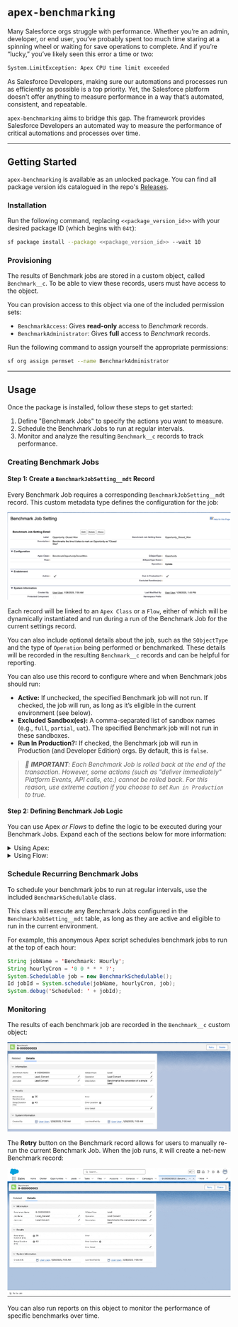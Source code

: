 # `apex-benchmarking`

Many Salesforce orgs struggle with performance. Whether you’re an admin, developer, or end user, you’ve probably spent too much time staring at a spinning wheel or waiting for save operations to complete. And if you’re “lucky,” you’ve likely seen this error a time or two:

```sh
System.LimitException: Apex CPU time limit exceeded
```

As Salesforce Developers, making sure our automations and processes run as efficiently as possible is a top priority. Yet, the Salesforce platform doesn't offer anything to measure performance in a way that’s automated, consistent, and repeatable.

`apex-benchmarking` aims to bridge this gap. The framework provides Salesforce Developers an automated way to measure the performance of critical automations and processes over time.

---

## Getting Started

`apex-benchmarking` is available as an unlocked package. You can find all package version ids catalogued in the repo's [Releases](https://github.com/jasonsiders/apex-benchmarking/releases/).

### Installation

Run the following command, replacing `<<package_version_id>>` with your desired package ID (which begins with `04t`):

```sh
sf package install --package <<package_version_id>> --wait 10
```

### Provisioning

The results of Benchmark jobs are stored in a custom object, called `Benchmark__c`. To be able to view these records, users must have access to the object.

You can provision access to this object via one of the included permission sets:

- `BenchmarkAccess`: Gives **read-only** access to _Benchmark_ records.
- `BenchmarkAdministrator`: Gives **full** access to _Benchmark_ records.

Run the following command to assign yourself the appropriate permissions:

```sh
sf org assign permset --name BenchmarkAdministrator
```

---

## Usage

Once the package is installed, follow these steps to get started:

1. Define "Benchmark Jobs" to specify the actions you want to measure.
2. Schedule the Benchmark Jobs to run at regular intervals.
3. Monitor and analyze the resulting `Benchmark__c` records to track performance.

### Creating Benchmark Jobs

#### Step 1: Create a `BenchmarkJobSetting__mdt` Record

Every Benchmark Job requires a corresponding `BenchmarkJobSetting__mdt` record. This custom metadata type defines the configuration for the job:

![A sample BenchmarkJobSetting__mdt record](media/benchmark_job_settings.png)

Each record will be linked to an `Apex Class` or a `Flow`, either of which will be dynamically instantiated and run during a run of the Benchmark Job for the current settings record.

You can also include optional details about the job, such as the `SObjectType` and the type of `Operation` being performed or benchmarked. These details will be recorded in the resulting `Benchmark__c` records and can be helpful for reporting.

You can also use this record to configure where and when Benchmark jobs should run:

- **Active:** If unchecked, the specified Benchmark job will not run. If checked, the job will run, as long as it’s eligible in the current environment (see below).
- **Excluded Sandbox(es):** A comma-separated list of sandbox names (e.g., `full`, `partial`, `uat`). The specified Benchmark job will not run in these sandboxes.
- **Run In Production?:** If checked, the Benchmark job will run in Production (and Developer Edition) orgs. By default, this is `false`.

> _:rotating_light: **IMPORTANT**: Each Benchmark Job is rolled back at the end of the transaction. However, some actions (such as "deliver immediately" Platform Events, API calls, etc.) cannot be rolled back. For this reason, use extreme caution if you choose to set `Run in Production` to true._

#### Step 2: Defining Benchmark Job Logic

You can use Apex _or Flows_ to define the logic to be executed during your Benchmark Jobs. Expand each of the sections below for more information:

<details>
  <summary>Using Apex:</summary>
  
If the `BenchmarkJobSetting__mdt` includes an `ApexClass__c` value, then each run of the given Benchmark Job will use that value to dynamically create a `Benchmarkable` instance. The framework then uses this class to setup and execute the logic to be benchmarked, and then stores details about the run in the `Benchmark__c` custom object.

The `Benchmarkable` interface requires two methods:

- `void setup()`: Handles any pre-processing needed for the test case.
- `void benchmark()`: Executes the specific action to be measured by the Benchmark Job.

For accurate results, the `benchmark()` method should focus solely on the action being measured. Avoid including unnecessary code—use the `setup()` method for any pre-processing instead.

> **Note:** You do not need to worry about recording when the `setup()` and `benchmark()` methods start/finish; this happens automatically when using Apex.

Here is an example implementation that measures the time it takes to create a `Contact` record.

```java
public without sharing class BenchmarkContactCreate implements Benchmarkable {
  private Contact contact;

  public void setup() {
    // Insert an Account
    Account acc = new Account(Name = 'Test Account');
    Database.insert(acc, System.AccessLevel.SYSTEM_MODE);
    // Create a Contact, to be inserted later...
    this.contact = new Contact(AccountId = acc?.Id, FirstName = 'John', LastName = 'Doe');
  }

  public void benchmark() {
    // Insert the aforementioned Contact
    Database.insert(this.contact, System.AccessLevel.SYSTEM_MODE);
  }
}
```

</details>

<details>
  <summary>Using Flow:</summary>

If the `BenchmarkJobSetting__mdt` includes an `Flow__c` value, then each run of the given Benchmark Job will use that value to dynamically run that flow.

Like with Apex, your flow should contain the action you want to measure, along with any necessary preceding setup actions.

Unlike with Apex, the framework cannot automatically capture all start/finish times. Instead, developers must use an Invocable Action call (`InvocableStartBenchmark`) to deliniate when Setup tasks have completed, and when Benchmarking begins.

As such, each Flow should follow this general pattern:

1. Perform any setup tasks (ie., inserting parent records)
2. Run the `InvocableStartBenchmark`/**"Run Benchmark Start Time"** action
3. Perform the processing task you want to benchmark

For example, see the included [sample flow](/example-app/flows/Example_Benchmark_Flow.flow-meta.xml):

![A sample Flow implementation](media/sample_flow.png)

</details>

### Schedule Recurring Benchmark Jobs

To schedule your benchmark jobs to run at regular intervals, use the included `BenchmarkSchedulable` class.

This class will execute any Benchmark Jobs configured in the `BenchmarkJobSetting__mdt` table, as long as they are active and eligible to run in the current environment.

For example, this anonymous Apex script schedules benchmark jobs to run at the top of each hour:

```java
String jobName = 'Benchmark: Hourly';
String hourlyCron = '0 0 * * * ?';
System.Schedulable job = new BenchmarkSchedulable();
Id jobId = System.schedule(jobName, hourlyCron, job);
System.debug('Scheduled: ' + jobId);
```

### Monitoring

The results of each benchmark job are recorded in the `Benchmark__c` custom object:

![An example of a Benchmark record](media/benchmark_record.png)

The **Retry** button on the Benchmark record allows for users to manually re-run the current Benchmark Job. When the job runs, it will create a net-new Benchmark record:

![The "Retry" button in action](media/benchmark_retry.gif)

You can also run reports on this object to monitor the performance of specific benchmarks over time.
